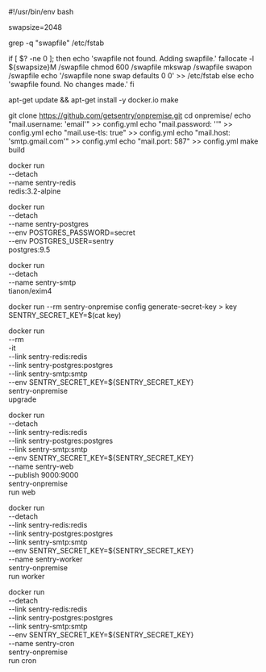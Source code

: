 #!/usr/bin/env bash

swapsize=2048

grep -q "swapfile" /etc/fstab

if [ $? -ne 0 ]; then
	echo 'swapfile not found. Adding swapfile.'
	fallocate -l ${swapsize}M /swapfile
	chmod 600 /swapfile
	mkswap /swapfile
	swapon /swapfile
	echo '/swapfile none swap defaults 0 0' >> /etc/fstab
else
	echo 'swapfile found. No changes made.'
fi

apt-get update && apt-get install -y docker.io make

git clone https://github.com/getsentry/onpremise.git
cd onpremise/
echo "mail.username: 'email'" >> config.yml
echo "mail.password: ''" >> config.yml
echo "mail.use-tls: true" >> config.yml
echo "mail.host: 'smtp.gmail.com'" >> config.yml
echo "mail.port: 587" >> config.yml
make build

docker run \
  --detach \
  --name sentry-redis \
  redis:3.2-alpine

docker run \
  --detach \
  --name sentry-postgres \
  --env POSTGRES_PASSWORD=secret \
  --env POSTGRES_USER=sentry \
  postgres:9.5

docker run \
  --detach \
  --name sentry-smtp \
  tianon/exim4


docker run --rm sentry-onpremise config generate-secret-key > key
SENTRY_SECRET_KEY=$(cat key)

docker run \
  --rm \
  -it \
  --link sentry-redis:redis \
  --link sentry-postgres:postgres \
  --link sentry-smtp:smtp \
  --env SENTRY_SECRET_KEY=${SENTRY_SECRET_KEY} \
  sentry-onpremise \
  upgrade

docker run \
  --detach \
  --link sentry-redis:redis \
  --link sentry-postgres:postgres \
  --link sentry-smtp:smtp \
  --env SENTRY_SECRET_KEY=${SENTRY_SECRET_KEY} \
  --name sentry-web \
  --publish 9000:9000 \
  sentry-onpremise \
  run web

docker run \
  --detach \
  --link sentry-redis:redis \
  --link sentry-postgres:postgres \
  --link sentry-smtp:smtp \
  --env SENTRY_SECRET_KEY=${SENTRY_SECRET_KEY} \
  --name sentry-worker \
  sentry-onpremise \
  run worker

docker run \
  --detach \
  --link sentry-redis:redis \
  --link sentry-postgres:postgres \
  --link sentry-smtp:smtp \
  --env SENTRY_SECRET_KEY=${SENTRY_SECRET_KEY} \
  --name sentry-cron \
  sentry-onpremise \
  run cron
